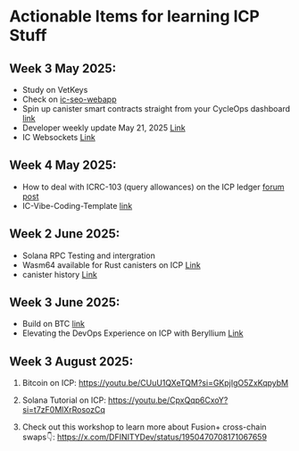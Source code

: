 # Actionable Items for learning ICP Stuff

## Week 3 May 2025: 
- Study on VetKeys 
- Check on [ic-seo-webapp](https://github.com/kristoferlund/ic-seo-webapp)
- Spin up canister smart contracts straight from your CycleOps dashboard [link](https://x.com/CycleOps/status/1924872909719470338)
- Developer weekly update May 21, 2025 [Link](https://internetcomputer.org/blog/2025/05/21/news-and-updates/update)
- IC Websockets [Link](https://forum.dfinity.org/t/ic-websocket-stable-release/23872)

## Week 4 May 2025: 
- How to deal with ICRC-103 (query allowances) on the ICP ledger [forum post](https://forum.dfinity.org/t/standard-for-managing-icrc-2-approvals-a-challenge-for-the-icp-ledger/32997/13?u=marc0olo) 
- IC-Vibe-Coding-Template [link](https://github.com/pt-icp-hub/IC-Vibe-Coding-Template)

## Week 2 June 2025:
- Solana RPC Testing and intergration
- Wasm64 available for Rust canisters on ICP [Link](https://forum.dfinity.org/t/wasm64-beta-release-coming-soon/35791?u=marc0olo)
- canister history [Link](https://docs.cycleops.dev/changelog/canister-history)

## Week 3 June 2025: 
- Build on BTC [link](https://internetcomputer.org/docs/build-on-btc)
- Elevating the DevOps Experience on ICP with Beryllium [Link](https://medium.com/dfinity/elevating-the-devops-experience-on-icp-with-beryllium-785db231e4dd#5912)

## Week 3 August 2025: 
1. Bitcoin on ICP: https://youtu.be/CUuU1QXeTQM?si=GKpjIgO5ZxKqpybM 

2. Solana Tutorial on ICP: https://youtu.be/CpxQqp6CxoY?si=t7zF0MlXrRosozCq 

3. Check out this workshop to learn more about Fusion+ cross-chain swaps👇: https://x.com/DFINITYDev/status/1950470708171067659 